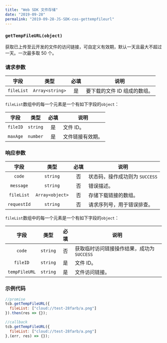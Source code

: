 ```yaml
---
title: "Web SDK 文件存储"
date: "2019-09-28"
permalink: "2019-09-28-JS-SDK-cos-gettempfileurl"
---
```


### `getTempFileURL(object)`
获取已上传至云开发的文件的访问链接，可自定义有效期，默认一天且最大不超过一天。一次最多取 50 个。

### 请求参数

| 字段 | 类型 | 必填 | 说明 |
| :--: | :--: | :--: | -- |
| `fileList` | `Array<string>` | 是   | 要下载的文件 ID 组成的数组。 |

`fileList`数组中的每一个元素是一个有如下字段的`object`：

| 字段 | 类型 | 必填 | 说明 |
| :--: | :--: | :--: | -- |
| `fileID` | `string`  | 是   | 文件 ID。        |
| `maxAge` | `number` | 是   | 文件链接有效期。 |

### 响应参数

| 字段 | 类型 | 必填 | 说明 |
| :--: | :--: | :--: | -- |
| `code` | `string` | 否   | 状态码，操作成功则为 `SUCCESS` |
| `message`   | `string` | 否   | 错误描述。|
| `fileList`  | `Array<object>` | 否   | 存储下载链接的数组。|
| `requestId` | `string` | 否   | 请求序列号，用于错误排查。     |

`fileList`数组中的每一个元素是一个有如下字段的`object`：

| 字段 | 类型 | 必填 | 说明 |
| :--: | :--: | :--: | -- |
| `code`        | `string` | 否   | 获取临时访问链接操作结果，成功为`SUCCESS` |
| `fileID`      | `string` | 是   | 文件 ID。                                  |
| `tempFileURL` | `string` | 是   | 文件访问链接。                             |

### 示例代码

```javascript
//promise
tcb.getTempFileURL({
  fileList: ["cloud://test-28farb/a.png"]
}).then(res => {});

//callback
tcb.getTempFileURL({
  fileList: ["cloud://test-28farb/a.png"]
},(err, res) => {});
```